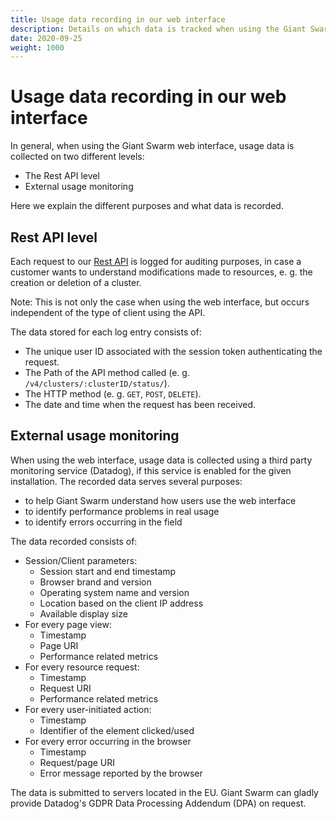 ```yaml
---
title: Usage data recording in our web interface
description: Details on which data is tracked when using the Giant Swarm web interface
date: 2020-09-25
weight: 1000
---
```


# Usage data recording in our web interface

In general, when using the Giant Swarm web interface, usage data is collected on two different levels:

- The Rest API level
- External usage monitoring

Here we explain the different purposes and what data is recorded.

## Rest API level

Each request to our [Rest API](/basics/api/) is logged for auditing purposes, in case a customer wants to understand modifications made to resources, e. g. the creation or deletion of a cluster.

Note: This is not only the case when using the web interface, but occurs independent of the type of client using the API.

The data stored for each log entry consists of:

- The unique user ID associated with the session token authenticating the request.
- The Path of the API method called (e. g. `/v4/clusters/:clusterID/status/`).
- The HTTP method (e. g. `GET`, `POST`, `DELETE`).
- The date and time when the request has been received.

## External usage monitoring

When using the web interface, usage data is collected using a third party monitoring service (Datadog), if this service is enabled for the given installation. The recorded data serves several purposes:

- to help Giant Swarm understand how users use the web interface
- to identify performance problems in real usage
- to identify errors occurring in the field

The data recorded consists of:

- Session/Client parameters:
    - Session start and end timestamp
    - Browser brand and version
    - Operating system name and version
    - Location based on the client IP address
    - Available display size
- For every page view:
    - Timestamp
    - Page URI
    - Performance related metrics
- For every resource request:
    - Timestamp
    - Request URI
    - Performance related metrics
- For every user-initiated action:
    - Timestamp
    - Identifier of the element clicked/used
- For every error occurring in the browser
    - Timestamp
    - Request/page URI
    - Error message reported by the browser

The data is submitted to servers located in the EU. Giant Swarm can gladly provide Datadog's GDPR Data Processing Addendum (DPA) on request.
